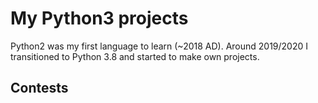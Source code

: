 # My Python3 projects
Python2 was my first language to learn (~2018 AD).
Around 2019/2020 I transitioned to Python 3.8 and started to make own projects.

## Contests

